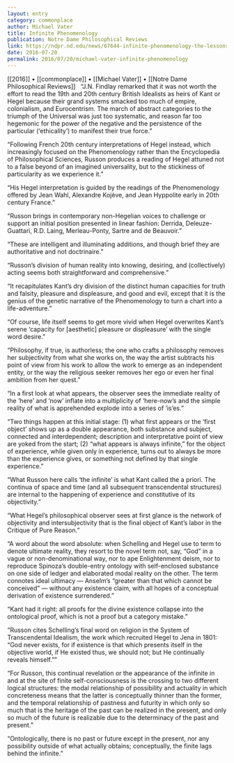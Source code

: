 ```yaml
---
layout: entry
category: commonplace
author: Michael Vater
title: Infinite Phenomenology
publication: Notre Dame Philosophical Reviews
link: https://ndpr.nd.edu/news/67644-infinite-phenomenology-the-lessons-of-hegels-science-of-experience/
date: 2016-07-20
permalink: 2016/07/20/michael-vater-infinite-phenomenology
---
```


[[2016]] • [[commonplace]] • [[Michael Vater]] • [[Notre Dame Philosophical Reviews]]
 
“J.N. Findlay remarked that it was not worth the effort to read the 19th and 20th century British Idealists as heirs of Kant or Hegel because their grand systems smacked too much of empire, colonialism, and Eurocentrism. The march of abstract categories to the triumph of the Universal was just too systematic, and reason far too hegemonic for the power of the negative and the persistence of the particular (‘ethicality’) to manifest their true force.”

“Following French 20th century interpretations of Hegel instead, which increasingly focused on the Phenomenology rather than the Encyclopedia of Philosophical Sciences, Russon produces a reading of Hegel attuned not to a false beyond of an imagined universality, but to the stickiness of particularity as we experience it.”

“His Hegel interpretation is guided by the readings of the Phenomenology offered by Jean Wahl, Alexandre Kojève, and Jean Hyppolite early in 20th century France.”

“Russon brings in contemporary non-Hegelian voices to challenge or support an initial position presented in linear fashion: Derrida, Deleuze-Guattari, R.D. Laing, Merleau-Ponty, Sartre and de Beauvoir.”

“These are intelligent and illuminating additions, and though brief they are authoritative and not doctrinaire.”

“Russon’s division of human reality into knowing, desiring, and (collectively) acting seems both straightforward and comprehensive.”

“It recapitulates Kant’s dry division of the distinct human capacities for truth and falsity, pleasure and displeasure, and good and evil, except that it is the genius of the genetic narrative of the Phenomenology to turn a chart into a life-adventure.”

“Of course, life itself seems to get more vivid when Hegel overwrites Kant’s serene ‘capacity for [aesthetic] pleasure or displeasure’ with the single word desire.”

“Philosophy, if true, is authorless; the one who crafts a philosophy removes her subjectivity from what she works on, the way the artist subtracts his point of view from his work to allow the work to emerge as an independent entity, or the way the religious seeker removes her ego or even her final ambition from her quest.”

“In a first look at what appears, the observer sees the immediate reality of the ‘here’ and ‘now’ inflate into a multiplicity of ‘here-now’s and the simple reality of what is apprehended explode into a series of ’is’es.”

“Two things happen at this initial stage: (1) what first appears or the ‘first object’ shows up as a double appearance, both substance and subject, connected and interdependent; description and interpretative point of view are yoked from the start; (2) “what appears is always infinite,” for the object of experience, while given only in experience, turns out to always be more than the experience gives, or something not defined by that single experience.”

“What Russon here calls ‘the infinite’ is what Kant called the a priori. The continua of space and time (and all subsequent transcendental structures) are internal to the happening of experience and constitutive of its objectivity.”

“What Hegel’s philosophical observer sees at first glance is the network of objectivity and intersubjectivity that is the final object of Kant’s labor in the Critique of Pure Reason.”

“A word about the word absolute: when Schelling and Hegel use to term to denote ultimate reality, they resort to the novel term not, say, “God” in a vague or non-denominational way, nor to ape Enlightenment deism, nor to reproduce Spinoza’s double-entry ontology with self-enclosed substance on one side of ledger and elaborated modal reality on the other. The term connotes ideal ultimacy — Anselm’s “greater than that which cannot be conceived” — without any existence claim, with all hopes of a conceptual derivation of existence surrendered.”

“Kant had it right: all proofs for the divine existence collapse into the ontological proof, which is not a proof but a category mistake.”

“Russon cites Schelling’s final word on religion in the System of Transcendental Idealism, the work which recruited Hegel to Jena in 1801: “God never exists, for if existence is that which presents itself in the objective world, if He existed thus, we should not; but He continually reveals himself.””

“For Russon, this continual revelation or the appearance of the infinite in and at the site of finite self-consciousness is the crossing to two different logical structures: the modal relationship of possibility and actuality in which concreteness means that the latter is conceptually thinner than the former, and the temporal relationship of pastness and futurity in which only so much that is the heritage of the past can be realized in the present, and only so much of the future is realizable due to the determinacy of the past and present.”

“Ontologically, there is no past or future except in the present, nor any possibility outside of what actually obtains; conceptually, the finite lags behind the infinite.”
